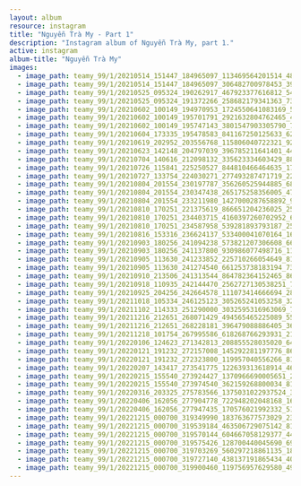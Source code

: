 ```yaml
---
layout: album
resource: instagram
title: "Nguyễn Trà My - Part 1"
description: "Instagram album of Nguyễn Trà My, part 1."
active: instagram
album-title: "Nguyễn Trà My"
images:
  - image_path: teamy_99/1/20210514_151447_184965097_113469564201514_4858269769292064208_n.jpg
  - image_path: teamy_99/1/20210514_151447_184965097_306482700978453_3903567069444450991_n.jpg
  - image_path: teamy_99/1/20210525_095324_190262917_467923377616812_5435973921025667298_n.jpg
  - image_path: teamy_99/1/20210525_095324_191372266_258682179341363_731810559366407619_n.jpg
  - image_path: teamy_99/1/20210602_100149_194970953_1724550641083169_5638875701711770048_n.jpg
  - image_path: teamy_99/1/20210602_100149_195701791_2921632804762465_4845665131746115723_n.jpg
  - image_path: teamy_99/1/20210602_100149_195747143_3801547903305790_7603732010365597718_n.jpg
  - image_path: teamy_99/1/20210604_173335_195478583_841167250125633_6256641707959681814_n.jpg
  - image_path: teamy_99/1/20210619_202952_203556768_115806040722321_9215323570257995805_n.jpg
  - image_path: teamy_99/1/20210623_142148_204797039_396785211641401_4486185795921110624_n.jpg
  - image_path: teamy_99/1/20210704_140616_212098132_335623334603429_8830820476937692034_n.jpg
  - image_path: teamy_99/1/20210726_115841_225250527_844810466464635_172208623346441865_n.jpg
  - image_path: teamy_99/1/20210727_133754_224030271_277493287471719_2240741583591289398_n.jpg
  - image_path: teamy_99/1/20210804_201554_230197787_356260525944885_6857012722651490101_n.jpg
  - image_path: teamy_99/1/20210804_201554_230347438_265175258356005_4729370712979509221_n.jpg
  - image_path: teamy_99/1/20210804_201554_233211980_1427000287658892_9000416345330767940_n.jpg
  - image_path: teamy_99/1/20210810_170251_221375619_866651204236025_2549434841238645709_n.jpg
  - image_path: teamy_99/1/20210810_170251_234403715_4160397260702952_6766131495480252132_n.jpg
  - image_path: teamy_99/1/20210810_170251_234587958_539281893793187_2567246876987699839_n.jpg
  - image_path: teamy_99/1/20210816_153316_236624137_533400041070164_1656177355629931203_n.jpg
  - image_path: teamy_99/1/20210903_180256_241094238_573821207306608_6666495133389517396_n.jpg
  - image_path: teamy_99/1/20210903_180256_241137800_930986077498716_1182520340033780089_n.jpg
  - image_path: teamy_99/1/20210905_113630_241233852_225710266054649_8182480005028497576_n.jpg
  - image_path: teamy_99/1/20210905_113630_241274540_661253738183194_7336800382967734179_n.jpg
  - image_path: teamy_99/1/20210910_213506_241313544_864782364152465_8671717426212212408_n.jpg
  - image_path: teamy_99/1/20210918_110935_242144470_2562727130538251_7732467575063754866_n.jpg
  - image_path: teamy_99/1/20210925_204256_242664578_111073414666694_2881744486893856729_n.jpg
  - image_path: teamy_99/1/20211018_105334_246125123_305265241053258_3234724777598812400_n.jpg
  - image_path: teamy_99/1/20211102_114333_251290000_3032595316963069_7904216492292628556_n.jpg
  - image_path: teamy_99/1/20211216_212651_268071429_494565465225089_5593952172988482489_n.jpg
  - image_path: teamy_99/1/20211216_212651_268228181_396479088886405_3671253202566479627_n.jpg
  - image_path: teamy_99/1/20211218_101754_267995586_618268766293931_2190547414611587127_n.jpg
  - image_path: teamy_99/1/20220106_124623_271342813_208855528035020_6490166463071708166_n.jpg
  - image_path: teamy_99/1/20220121_191232_272157008_145292281197776_8671784072389883875_n.jpg
  - image_path: teamy_99/1/20220121_191232_272323800_119957040556266_8138207981890022329_n.jpg
  - image_path: teamy_99/1/20220207_143417_273541775_122639313618914_4679398959532954348_n.jpg
  - image_path: teamy_99/1/20220215_155540_273924427_1370966690005651_2725317959602406961_n.jpg
  - image_path: teamy_99/1/20220215_155540_273974540_362159268800034_8181121774982873651_n.jpg
  - image_path: teamy_99/1/20220316_203325_275783566_1375031022937524_3614171242319460294_n.jpg
  - image_path: teamy_99/1/20220406_162056_277904778_722948202048168_1676436396373755500_n.jpg
  - image_path: teamy_99/1/20220406_162056_277947435_170576021992332_511885313468487636_n.jpg
  - image_path: teamy_99/1/20221215_000700_319349990_183763677573029_2376506324338402895_n.jpg
  - image_path: teamy_99/1/20221215_000700_319539184_463506729075142_8106662708714329745_n.jpg
  - image_path: teamy_99/1/20221215_000700_319570144_604667058129377_4444087822772818441_n.jpg
  - image_path: teamy_99/1/20221215_000700_319575426_128700440045690_6950906703887268469_n.jpg
  - image_path: teamy_99/1/20221215_000700_319703269_560297218861135_1814434020396543117_n.jpg
  - image_path: teamy_99/1/20221215_000700_319727140_438137191865434_4027667793736007546_n.jpg
  - image_path: teamy_99/1/20221215_000700_319900460_119756957629580_4935896125329715113_n.jpg
---
```

